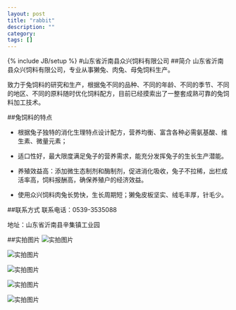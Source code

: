 ```yaml
---
layout: post
title: "rabbit"
description: ""
category: 
tags: []
---
```

{% include JB/setup %}
#山东省沂南县众兴饲料有限公司
##简介
山东省沂南县众兴饲料有限公司，专业从事獭兔、肉兔、母兔饲料生产。

致力于兔饲料的研究和生产，根据兔不同的品种、不同的年龄、不同的季节、不同的地区、不同的原料随时优化饲料配方，目前已经摸索出了一整套成熟可靠的兔饲料加工技术。

##兔饲料的特点
+ 根据兔子独特的消化生理特点设计配方，营养均衡、富含各种必需氨基酸、维生素、微量元素；

+ 适口性好，最大限度满足兔子的营养需求，能充分发挥兔子的生长生产潜能。

+ 养殖效益高：添加微生态制剂和酶制剂，促进消化吸收，兔子不拉稀，出栏成活率高，饲料报酬高，确保养殖户的经济效益。

+ 使用众兴饲料肉兔长势快，生长周期短；獭兔皮板坚实、绒毛丰厚，针毛少。

##联系方式
联系电话：0539-3535088

地址：山东省沂南县辛集镇工业园

##实拍图片
![实拍图片](/rabbit/assets/image/rabbit/1.jpg)

![实拍图片](/rabbit/assets/image/rabbit/2.jpg)

![实拍图片](/rabbit/assets/image/rabbit/3.jpg)

![实拍图片](/rabbit/assets/image/rabbit/4.jpg)

![实拍图片](/rabbit/assets/image/rabbit/5.jpg)
